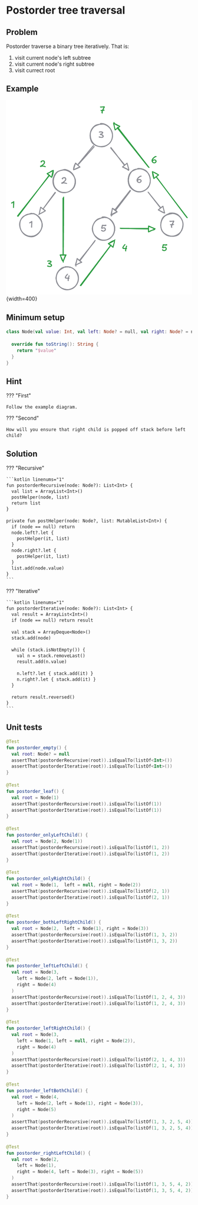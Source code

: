 # Postorder tree traversal

<style>
.md-logo img {
  content: url('/data-structures/tree/logo.svg');
}
:root [data-md-color-scheme=slate] .md-logo img  {
  content: url('/data-structures/tree/logo.svg');
}
</style>

## Problem

Postorder traverse a binary tree iteratively. That is:

1. visit current node's left subtree
2. visit current node's right subtree
3. visit currect root

## Example

![](postorder-example.png){width=400}

## Minimum setup

```kotlin linenums="1"
class Node(val value: Int, val left: Node? = null, val right: Node? = null) {

  override fun toString(): String {
    return "$value"
  }
}
```

## Hint

??? "First"

    Follow the example diagram.

??? "Second"

    How will you ensure that right child is popped off stack before left child?

## Solution

??? "Recursive"

    ```kotlin linenums="1"
    fun postorderRecursive(node: Node?): List<Int> {
      val list = ArrayList<Int>()
      postHelper(node, list)
      return list
    }

    private fun postHelper(node: Node?, list: MutableList<Int>) {
      if (node == null) return
      node.left?.let {
        postHelper(it, list)
      }
      node.right?.let {
        postHelper(it, list)
      }
      list.add(node.value)
    }
    ```

??? "Iterative"

    ```kotlin linenums="1"
    fun postorderIterative(node: Node?): List<Int> {
      val result = ArrayList<Int>()
      if (node == null) return result

      val stack = ArrayDeque<Node>()
      stack.add(node)

      while (stack.isNotEmpty()) {
        val n = stack.removeLast()
        result.add(n.value)

        n.left?.let { stack.add(it) }
        n.right?.let { stack.add(it) }
      }

      return result.reversed()
    }
    ```

## Unit tests

```kotlin linenums="1"
@Test
fun postorder_empty() {
  val root: Node? = null
  assertThat(postorderRecursive(root)).isEqualTo(listOf<Int>())
  assertThat(postorderIterative(root)).isEqualTo(listOf<Int>())
}

@Test
fun postorder_leaf() {
  val root = Node(1)
  assertThat(postorderRecursive(root)).isEqualTo(listOf(1))
  assertThat(postorderIterative(root)).isEqualTo(listOf(1))
}

@Test
fun postorder_onlyLeftChild() {
  val root = Node(2, Node(1))
  assertThat(postorderRecursive(root)).isEqualTo(listOf(1, 2))
  assertThat(postorderIterative(root)).isEqualTo(listOf(1, 2))
}

@Test
fun postorder_onlyRightChild() {
  val root = Node(1,  left = null, right = Node(2))
  assertThat(postorderRecursive(root)).isEqualTo(listOf(2, 1))
  assertThat(postorderIterative(root)).isEqualTo(listOf(2, 1))
}

@Test
fun postorder_bothLeftRightChild() {
  val root = Node(2,  left = Node(1), right = Node(3))
  assertThat(postorderRecursive(root)).isEqualTo(listOf(1, 3, 2))
  assertThat(postorderIterative(root)).isEqualTo(listOf(1, 3, 2))
}

@Test
fun postorder_leftLeftChild() {
  val root = Node(3,
    left = Node(2, left = Node(1)),
    right = Node(4)
  )
  assertThat(postorderRecursive(root)).isEqualTo(listOf(1, 2, 4, 3))
  assertThat(postorderIterative(root)).isEqualTo(listOf(1, 2, 4, 3))
}

@Test
fun postorder_leftRightChild() {
  val root = Node(3,
    left = Node(1, left = null, right = Node(2)),
    right = Node(4)
  )
  assertThat(postorderRecursive(root)).isEqualTo(listOf(2, 1, 4, 3))
  assertThat(postorderIterative(root)).isEqualTo(listOf(2, 1, 4, 3))
}

@Test
fun postorder_leftBothChild() {
  val root = Node(4,
    left = Node(2, left = Node(1), right = Node(3)),
    right = Node(5)
  )
  assertThat(postorderRecursive(root)).isEqualTo(listOf(1, 3, 2, 5, 4))
  assertThat(postorderIterative(root)).isEqualTo(listOf(1, 3, 2, 5, 4))
}

@Test
fun postorder_rightLeftChild() {
  val root = Node(2,
    left = Node(1),
    right = Node(4, left = Node(3), right = Node(5))
  )
  assertThat(postorderRecursive(root)).isEqualTo(listOf(1, 3, 5, 4, 2))
  assertThat(postorderIterative(root)).isEqualTo(listOf(1, 3, 5, 4, 2))
}
```
